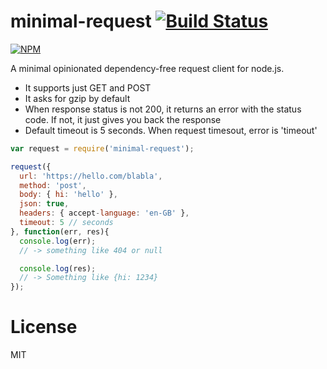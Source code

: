 minimal-request [![Build Status](https://secure.travis-ci.org/matteofigus/minimal-request.png?branch=master)](http://travis-ci.org/matteofigus/minimal-request)
===============

[![NPM](https://nodei.co/npm/minimal-request.png?downloads=true)](https://npmjs.org/package/minimal-request)

A minimal opinionated dependency-free request client for node.js. 

* It supports just GET and POST
* It asks for gzip by default
* When response status is not 200, it returns an error with the status code. If not, it just gives you back the response
* Default timeout is 5 seconds. When request timesout, error is 'timeout'

```js
var request = require('minimal-request');

request({
  url: 'https://hello.com/blabla',
  method: 'post',
  body: { hi: 'hello' },
  json: true,
  headers: { accept-language: 'en-GB' },
  timeout: 5 // seconds
}, function(err, res){
  console.log(err);
  // -> something like 404 or null

  console.log(res);
  // -> Something like {hi: 1234}
});
```

# License
MIT